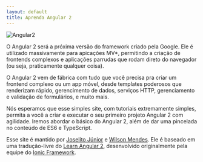 ```yaml
---
layout: default
title: Aprenda Angular 2
---
```


![Angular2](https://angular.io/resources/images/logos/standard/shield-large.png)

O Angular 2 será a próxima versão do framework criado pela Google. Ele é utilizado massivamente para apicações MV*, permitindo a criação de frontends complexos e aplicações parrudas que rodam direto do navegador (ou seja, praticamente qualquer coisa).

O Angular 2 vem de fábrica com tudo que você precisa pra criar um frontend complexo ou um app móvel, desde templates poderosos que renderizam rápido, gerencimento de dados, serviços HTTP, gerenciamento e validação de formulários, e muito mais.

Nós esperamos que esse simples site, com tutoriais extremamente simples, permita a você a criar e executar o seu primeiro projeto Angular 2 com agilidade. Iremos abordar o básico do Angular 2, além de dar uma pincelada no conteúdo de ES6 e TypeScript.

Esse site é mantido por [Joselito Júnior](http://github.com/joselitojunior1) e [Wilson Mendes](http://gihub.com/willmendesneto). Ele é baseado em uma tradução-livre do [Learn Angular 2](http://learnangular2.com), desenvolvido originalmente pela equipe do [Ionic Framework](http://ionicframework.com/).
